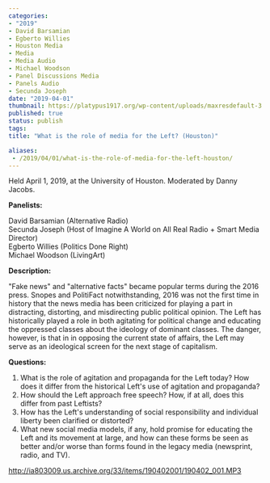 ```yaml
---
categories:
- "2019"
- David Barsamian
- Egberto Willies
- Houston Media
- Media
- Media Audio
- Michael Woodson
- Panel Discussions Media
- Panels Audio
- Secunda Joseph
date: "2019-04-01"
thumbnail: https://platypus1917.org/wp-content/uploads/maxresdefault-3.jpg
published: true
status: publish
tags:
title: "What is the role of media for the Left? (Houston)"

aliases:
 - /2019/04/01/what-is-the-role-of-media-for-the-left-houston/
---
```


Held April 1, 2019, at the University of Houston. Moderated by Danny Jacobs.

**Panelists:**

David Barsamian (Alternative Radio)\
Secunda Joseph (Host of Imagine A World on All Real Radio + Smart Media Director)\
Egberto Willies (Politics Done Right)\
Michael Woodson (LivingArt)

**Description:**

\"Fake news\" and \"alternative facts\" became popular terms during the 2016 press. Snopes and PolitiFact notwithstanding, 2016 was not the first time in history that the news media has been criticized for playing a part in distracting, distorting, and misdirecting public political opinion. The Left has historically played a role in both agitating for political change and educating the oppressed classes about the ideology of dominant classes. The danger, however, is that in in opposing the current state of affairs, the Left may serve as an ideological screen for the next stage of capitalism.

**Questions:**

1.  What is the role of agitation and propaganda for the Left today? How does it differ from the historical Left\'s use of agitation and propaganda?
2.  How should the Left approach free speech? How, if at all, does this differ from past Leftists?
3.  How has the Left\'s understanding of social responsibility and individual liberty been clarified or distorted?
4.  What new social media models, if any, hold promise for educating the Left and its movement at large, and how can these forms be seen as better and/or worse than forms found in the legacy media (newsprint, radio, and TV).


http://ia803009.us.archive.org/33/items/190402001/190402_001.MP3
